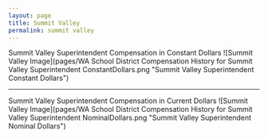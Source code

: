 ```yaml
---
layout: page
title: Summit Valley
permalink: summit valley
---
```



Summit Valley Superintendent Compensation in Constant Dollars
![Summit Valley Image](pages/WA School District Compensation History for Summit Valley Superintendent ConstantDollars.png "Summit Valley Superintendent Constant Dollars")
___

Summit Valley Superintendent Compensation in Current Dollars
![Summit Valley Image](pages/WA School District Compensation History for Summit Valley Superintendent NominalDollars.png "Summit Valley Superintendent Nominal Dollars")